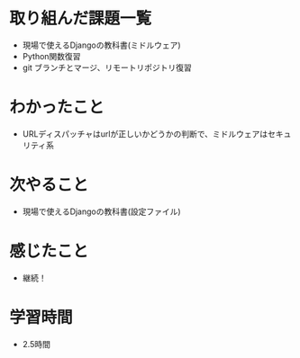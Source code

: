 # 取り組んだ課題一覧

- 現場で使えるDjangoの教科書(ミドルウェア)
- Python関数復習
- git ブランチとマージ、リモートリポジトリ復習

# わかったこと

- URLディスパッチャはurlが正しいかどうかの判断で、ミドルウェアはセキュリティ系

# 次やること

- 現場で使えるDjangoの教科書(設定ファイル)

# 感じたこと

- 継続！

# 学習時間

- 2.5時間